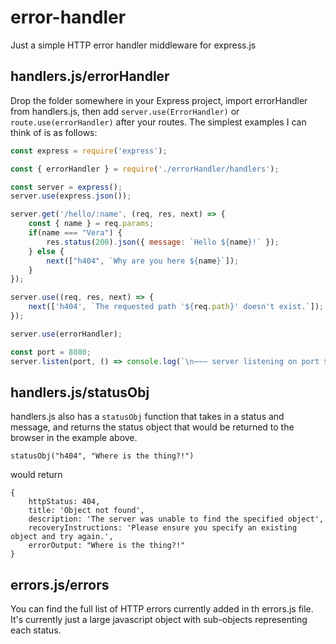 # error-handler
Just a simple HTTP error handler middleware for express.js

## handlers.js/errorHandler
Drop the folder somewhere in your Express project, import errorHandler from handlers.js, then add `server.use(ErrorHandler)` or `route.use(errorHandler)` after your routes. The simplest examples I can think of is as follows:

``` javascript
const express = require('express');

const { errorHandler } = require('./errorHandler/handlers');

const server = express();
server.use(express.json());

server.get('/hello/:name', (req, res, next) => {
	const { name } = req.params;
	if(name === "Vera") {
		res.status(200).json({ message: `Hello ${name}!` });
	} else {
		next(["h404", `Why are you here ${name}`]);
	}
});

server.use((req, res, next) => {
	next(['h404', `The requested path '${req.path}' doesn't exist.`]);
});

server.use(errorHandler);

const port = 8080;
server.listen(port, () => console.log(`\n~~~ server listening on port ${port} ~~~\n`));
```

## handlers.js/statusObj
handlers.js also has a `statusObj` function that takes in a status and message, and returns the status object that would be returned to the browser in the example above.

`statusObj("h404", "Where is the thing?!")`

would return

```
{
	httpStatus: 404,
	title: 'Object not found',
	description: 'The server was unable to find the specified object',
	recoveryInstructions: 'Please ensure you specify an existing object and try again.',
	errorOutput: "Where is the thing?!"
}
```

## errors.js/errors
You can find the full list of HTTP errors currently added in th errors.js file. It's currently just a large javascript object with sub-objects representing each status.

